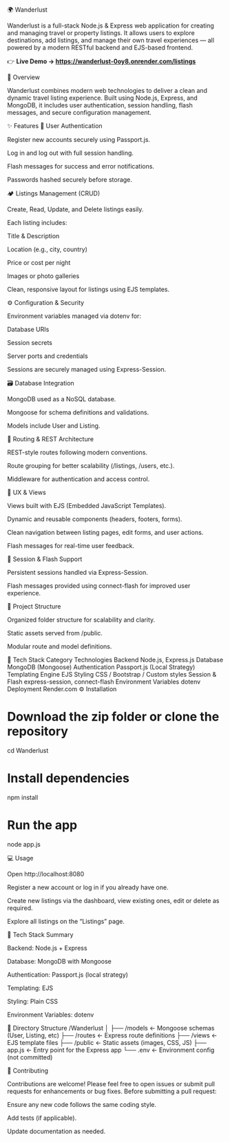 🌍 Wanderlust

Wanderlust is a full-stack Node.js & Express web application for creating and managing travel or property listings.
It allows users to explore destinations, add listings, and manage their own travel experiences — all powered by a modern RESTful backend and EJS-based frontend.

👉 **Live Demo → https://wanderlust-0oy8.onrender.com/listings**


🚀 Overview

Wanderlust combines modern web technologies to deliver a clean and dynamic travel listing experience.
Built using Node.js, Express, and MongoDB, it includes user authentication, session handling, flash messages, and secure configuration management.

✨ Features
🔐 User Authentication

Register new accounts securely using Passport.js.

Log in and log out with full session handling.

Flash messages for success and error notifications.

Passwords hashed securely before storage.

🏕️ Listings Management (CRUD)

Create, Read, Update, and Delete listings easily.

Each listing includes:

Title & Description

Location (e.g., city, country)

Price or cost per night

Images or photo galleries

Clean, responsive layout for listings using EJS templates.

⚙️ Configuration & Security

Environment variables managed via dotenv for:

Database URIs

Session secrets

Server ports and credentials

Sessions are securely managed using Express-Session.

🗃️ Database Integration

MongoDB used as a NoSQL database.

Mongoose for schema definitions and validations.

Models include User and Listing.

🧭 Routing & REST Architecture

REST-style routes following modern conventions.

Route grouping for better scalability (/listings, /users, etc.).

Middleware for authentication and access control.

🧰 UX & Views

Views built with EJS (Embedded JavaScript Templates).

Dynamic and reusable components (headers, footers, forms).

Clean navigation between listing pages, edit forms, and user actions.

Flash messages for real-time user feedback.

💾 Session & Flash Support

Persistent sessions handled via Express-Session.

Flash messages provided using connect-flash for improved user experience.

🧱 Project Structure

Organized folder structure for scalability and clarity.

Static assets served from /public.

Modular route and model definitions.

🧩 Tech Stack
Category	Technologies
Backend	Node.js, Express.js
Database	MongoDB (Mongoose)
Authentication	Passport.js (Local Strategy)
Templating Engine	EJS
Styling	CSS / Bootstrap / Custom styles
Session & Flash	express-session, connect-flash
Environment Variables	dotenv
Deployment	Render.com
⚙️ Installation
# Download the zip folder or clone the repository
cd Wanderlust

# Install dependencies
npm install

# Run the app
node app.js

💻 Usage

Open http://localhost:8080

Register a new account or log in if you already have one.

Create new listings via the dashboard, view existing ones, edit or delete as required.

Explore all listings on the “Listings” page.

🧠 Tech Stack Summary

Backend: Node.js + Express

Database: MongoDB with Mongoose

Authentication: Passport.js (local strategy)

Templating: EJS

Styling: Plain CSS

Environment Variables: dotenv

📂 Directory Structure
/Wanderlust
│
├── /models        ← Mongoose schemas (User, Listing, etc)
├── /routes        ← Express route definitions
├── /views         ← EJS template files
├── /public        ← Static assets (images, CSS, JS)
├── app.js         ← Entry point for the Express app
└── .env           ← Environment config (not committed)

🤝 Contributing

Contributions are welcome! Please feel free to open issues or submit pull requests for enhancements or bug fixes.
Before submitting a pull request:

Ensure any new code follows the same coding style.

Add tests (if applicable).

Update documentation as needed.
